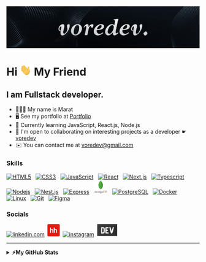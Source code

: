 <img alt="voredev" src="img/banner.jpg"/>

# <a id="title">Hi</a> <img src="img/Hi.gif" height="30" width="30" /> <a id="title">My Friend </a>

<a id="title">I am Fullstack developer. </a> 
--------------------------

*   🧔🏻‍♂️  My name is Marat
*   🖥️  See my portfolio at <a target="_blank" rel="noreferrer" href='https://voredev.ru'>Portfolio</a>
*   🧠  Currently learning JavaScript, React.js, Node.js
*   🤝  I'm open to collaborating on interesting projects as a developer ☛ <a href="https://t.me/voredev">voredev</a>
*   ✉️  You can contact me at [voredev@gmail.com](mailto:voredev@gmail.com)

### Skills

<p align="left">
<a href="https://developer.mozilla.org/en-US/docs/Glossary/HTML5" target="_blank" rel="noreferrer"><img src="https://raw.githubusercontent.com/danielcranney/readme-generator/main/public/icons/skills/html5-colored.svg" width="36" height="36" alt="HTML5" /></a> &nbsp;
<a href="https://www.w3.org/TR/CSS/#css" target="_blank" rel="noreferrer"><img src="https://raw.githubusercontent.com/danielcranney/readme-generator/main/public/icons/skills/css3-colored.svg" width="36" height="36" alt="CSS3" /></a> &nbsp;
 <a href="https://developer.mozilla.org/en-US/docs/Web/JavaScript" target="_blank" rel="noreferrer"><img src="https://raw.githubusercontent.com/danielcranney/readme-generator/main/public/icons/skills/javascript-colored.svg" width="36" height="36" alt="JavaScript" /></a> &nbsp;
<a href="https://reactjs.org/" target="_blank" rel="noreferrer"><img src="https://raw.githubusercontent.com/danielcranney/readme-generator/main/public/icons/skills/react-colored.svg" width="36" height="36" alt="React" /></a> &nbsp;
<a href="https://nextjs.org/" target="_blank" rel="noreferrer"><img src="https://raw.githubusercontent.com/danielcranney/readme-generator/main/public/icons/skills/nextjs.svg" width="36" height="36" alt="Next.js" /></a> &nbsp;
<a href="https://www.typescriptlang.org/" target="_blank" rel="noreferrer"><img src="https://raw.githubusercontent.com/danielcranney/readme-generator/main/public/icons/skills/typescript-colored.svg" width="36" height="36" alt="Typescript" /></a> &nbsp;
<a href="https://nodejs.org/" target="_blank" rel="noreferrer"><img src="https://raw.githubusercontent.com/danielcranney/readme-generator/main/public/icons/skills/nodejs-colored.svg" width="36" height="36" alt="Nodejs" /></a> &nbsp;
<a href="https://nestjs.com/" target="_blank" rel="noreferrer"><img src="https://raw.githubusercontent.com/danielcranney/readme-generator/main/public/icons/skills/nestjs-colored.svg" width="36" height="36" alt="Nest.js" /></a> &nbsp;
<a href="https://expressjs.com/ru/" target="_blank" rel="noreferrer"><img src="https://raw.githubusercontent.com/danielcranney/readme-generator/main/public/icons/skills/express.svg" width="36" height="36" alt="Express" /></a> &nbsp;
<a href="https://www.mongodb.com/" target="_blank" rel="noreferrer"><img src="https://raw.githubusercontent.com/devicons/devicon/master/icons/mongodb/mongodb-original-wordmark.svg" width="36" height="36" alt="Mongodb" /></a> &nbsp;
<a href="https://www.postgresql.org/" target="_blank" rel="noreferrer"><img src="https://raw.githubusercontent.com/danielcranney/readme-generator/main/public/icons/skills/postgresql-colored.svg" width="36" height="36" alt="PostgreSQL" /></a> &nbsp;
<a href="https://www.docker.com/" target="_blank" rel="noreferrer"><img src="https://raw.githubusercontent.com/danielcranney/readme-generator/main/public/icons/skills/docker-colored.svg" width="36" height="36" alt="Docker" /></a> &nbsp;
<a href="https://www.linux.org/" target="_blank" rel="noreferrer"><img src="https://raw.githubusercontent.com/danielcranney/readme-generator/main/public/icons/skills/linux-colored.svg" width="36" height="36" alt="Linux" /></a> &nbsp;
<a href="https://github.com/" target="_blank" rel="noreferrer"><img src="https://raw.githubusercontent.com/danielcranney/readme-generator/main/public/icons/skills/git-colored.svg" width="36" height="36" alt="Git" /></a> &nbsp;
<a href="https://figma.com/" target="_blank" rel="noreferrer"><img src="https://raw.githubusercontent.com/danielcranney/readme-generator/main/public/icons/skills/figma-colored.svg" width="36" height="36" alt="Figma" /></a> &nbsp;

</p>
<p align="left">

### Socials
<a href="https://www.linkedin.com/in/voredev/" target="_blank" rel="noreferrer"><img src="https://raw.githubusercontent.com/danielcranney/readme-generator/main/public/icons/socials/linkedin.svg" width="32" height="32" alt="linkedin.com" /></a>&nbsp;
<a href="https://hh.ru/resume/cb47e907ff05a5c66d0039ed1f6a656f6f3458/" target="_blank" rel="noreferrer"><img src="img/hh.svg" width="32" height="32" alt="hh.ru" /></a>&nbsp;
<a href="https://www.instagram.com/voredev/" target="_blank" rel="noreferrer"><img src="https://raw.githubusercontent.com/danielcranney/readme-generator/main/public/icons/socials/instagram.svg" width="32" height="32" alt="instagram" /></a>&nbsp;
<a href="https://dev.to/maratdev" target="_blank" rel="noreferrer"><img src="img/dev-dot-to.svg" width="52" height="32" alt="dev.to" /></a>

</p>

--------------------------

<details> <summary><b>⚡My GitHub Stats</b></summary>

#### Longest streak stats

[![GitHub Streak](https://streak-stats.demolab.com?user=maratdev&theme=holi-theme&mode=weekly)](https://git.io/streak-stats)

#### Profile statistics

[![Voredev GitHub stats](https://github-readme-stats.vercel.app/api?username=maratdev&theme=holi&show_icons=true)](https://github.com/anuraghazra/github-readme-stats)

#### Top Languages
[![Top Langs](https://github-readme-stats.vercel.app/api/top-langs/?username=maratdev&layout=compact&theme=holi)](https://github.com/anuraghazra/github-readme-stats)

--------------------------
![Visitor Badge](https://visitor-badge.laobi.icu/badge?page_id=maratdev.maratdev)

</details>
